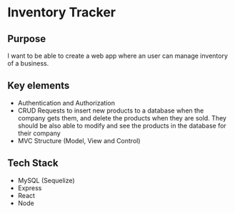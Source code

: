# Inventory Tracker

## Purpose 
I want to be able to create a web app where an user can manage inventory of a business.

## Key elements
- Authentication and Authorization
- CRUD Requests to insert new products to a database when the company gets them, and delete the products when they are sold. They should be also able to modify and see the products in the database for their company
- MVC Structure (Model, View and Control)

## Tech Stack
- MySQL (Sequelize)
- Express
- React
- Node
